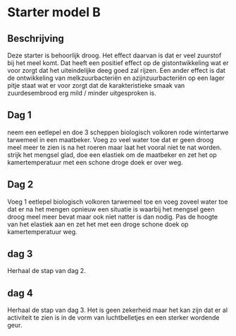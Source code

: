 # Starter model B

## Beschrijving

Deze starter is behoorlijk droog. Het effect daarvan is dat er veel zuurstof bij het meel komt. 
Dat heeft een positief effect op de gistontwikkeling wat er voor zorgt dat het uiteindelijke deeg goed zal rijzen.
Een ander effect is dat de ontwikkeling van melkzuurbacteriën en azijnzuurbacteriën op een lager pitje staat 
wat er voor zorgt dat de karakteristieke smaak van zuurdesembrood erg mild / minder uitgesproken is. 

## Dag 1
neem een eetlepel en doe 3 scheppen biologisch volkoren rode wintertarwe tarwemeel in een maatbeker. 
Voeg zo veel water toe dat er geen droog meel meer te zien is na het roeren maar laat het vooral niet te nat worden. 
strijk het mengsel glad, doe een elastiek om de maatbeker en zet het op kamertemperatuur met een schone droge doek er over weg.   

## Dag 2
Voeg 1 eetlepel biologisch volkoren tarwemeel toe en voeg zoveel water toe dat er na het mengen opnieuw een situatie is waarbij
het mengsel geen droog meel meer bevat maar ook niet natter is dan nodig. Pas de hoogte van het elastiek aan en zet het met een
droge schone doek op kamertemperatuur weg.

## dag 3
Herhaal de stap van dag 2.

## dag 4
Herhaal de stap van dag 3. Het is geen zekerheid maar het kan zijn dat er al activiteit te zien is in de vorm van luchtbelletjes 
en een sterker wordende geur. 





